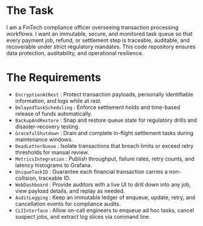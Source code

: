 # The Task

I am a FinTech compliance officer overseeing transaction processing workflows. I want an immutable, secure, and monitored task queue so that every payment job, refund, or settlement step is traceable, auditable, and recoverable under strict regulatory mandates. This code repository ensures data protection, auditability, and operational resilience.

# The Requirements

* `EncryptionAtRest`       : Protect transaction payloads, personally identifiable information, and logs while at rest.  
* `DelayedTaskScheduling`  : Enforce settlement holds and time-based release of funds automatically.  
* `BackupAndRestore`       : Snap and restore queue state for regulatory drills and disaster-recovery testing.  
* `GracefulShutdown`       : Drain and complete in-flight settlement tasks during maintenance windows.  
* `DeadLetterQueue`        : Isolate transactions that breach limits or exceed retry thresholds for manual review.  
* `MetricsIntegration`     : Publish throughput, failure rates, retry counts, and latency histograms to Grafana.  
* `UniqueTaskID`           : Guarantee each financial transaction carries a non-collision, traceable ID.  
* `WebDashboard`           : Provide auditors with a live UI to drill down into any job, view payload details, and replay as needed.  
* `AuditLogging`           : Keep an immutable ledger of enqueue, update, retry, and cancellation events for compliance audits.  
* `CLIInterface`           : Allow on-call engineers to enqueue ad hoc tasks, cancel suspect jobs, and extract log slices via command line.  
